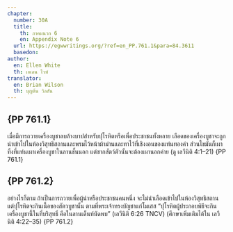 ```yaml
---
chapter:
  number: 30A
  title:
    th: ภาคผนวก 6
    en: Appendix Note 6
  url: https://egwwritings.org/?ref=en_PP.761.1&para=84.3611
  basedon:
author:
  en: Ellen White
  th: เอเลน ไวท์
translator:
  en: Brian Wilson
  th: บุญต้น วิลสัน
---
```


## {PP 761.1}

เมื่อมีการถวายเครื่องบูชาลบล้างบาปสำหรับปุโรหิตหรือเพื่อประชาชนทั้งหลาย เลือดของเครื่องบูชาจะถูกนำเข้าไปในห้องวิสุทธิสถานและพรมไว้หน้าผ้าม่านและทาไว้ที่เชิงงอนของแท่นทองคำ ส่วนไขมันก็เผาทิ้งที่แท่นเผาเครื่องบูชาในลานชั้นนอก แต่ซากสัตว์ตัวนั้นจะต้องเผานอกค่าย (ดู เลวีนิติ 4:1–21) {PP 761.1}

## {PP 761.2}

อย่างไรก็ตาม ถ้าเป็นการถวายเพื่อผู้นำหรือประชาชนคนหนึ่ง จะไม่นำเลือดเข้าไปในห้องวิสุทธิสถาน แต่ปุโรหิตจะกินเนื้อของสัตวบูชานั้น ตามที่พระเจ้าทรงบัญชาแก่โมเสส “ปุโรหิตผู้ประกอบพิธีจะกินเครื่องบูชานี้ในที่บริสุทธิ์ คือในลานเต็นท์นัดพบ” (เลวีนิติ 6:26 TNCV) (ศึกษาเพิ่มเติมได้ใน เลวีนิติ 4:22–35) {PP 761.2}
